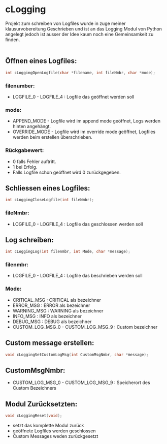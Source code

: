 # cLogging
Projekt zum schreiben von Logfiles wurde in zuge meiner klausurvobereitung Geschrieben und ist an das Logging Modul von Python angelegt jedoch ist ausser der Idee kaum noch eine Gemeinsamkeit zu finden.   
<br/>
## Öffnen eines Logfiles:  
```c
int cLoggingOpenLogfile(char *filename, int fileNmbr, char *mode);
```
### filenumber:  
- LOGFILE_0 - LOGFILE_4 : Logfile das geöffnet werden soll
### mode:  
- APPEND_MODE - Logfile wird im append mode geöffnet, Logs werden hinten angehängt.  
- OVERRIDE_MODE - Logfile wird im override mode geöffnet, Logfiles werden beim erstellen überschrieben.  
### Rückgabewert:  
- 0 falls Fehler auftritt.  
- 1 bei Erfolg.  
- Falls Logfile schon geöffnet wird 0 zurückgegeben.  
  
## Schliessen eines Logfiles:  
```c
int cLoggingCloseLogfile(int fileNmbr);
```
### fileNmbr:  
- LOGFILE_0 - LOGFILE_4 : Logfile das geschlossen werden soll 
## Log schreiben:  
```c
int cLoggingLog(int filenmbr, int Mode, char *message);
```
### filenmbr:  
- LOGFILE_0 - LOGFILE_4 : Logfile das beschrieben werden soll  
### Mode:  
- CRITICAL_MSG : CRITICAL als bezeichner  
- ERROR_MSG : ERROR als bezeichner  
- WARNING_MSG : WARNING als bezeichner  
- INFO_MSG : INFO als bezeichner  
- DEBUG_MSG : DEBUG als bezeichner 
- CUSTOM_LOG_MSG_0 - CUSTOM_LOG_MSG_9 : Custom bezeichner  
## Custom message erstellen: 
```c
void cLoggingSetCustomLogMsg(int CustomMsgNmbr, char *message);
```
## CustomMsgNmbr:  
- CUSTOM_LOG_MSG_0 - CUSTOM_LOG_MSG_9 : Speicherort des Custom Bezeichners  
## Modul Zurücksetzten:  
```c
void cLoggingReset(void);
```
- setzt das komplette Modul zurück  
- geöffnete Logfiles werden geschlossen  
- Custom Messages weden zurückgesetzt  
